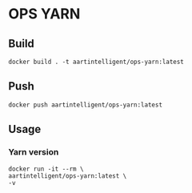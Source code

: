 # OPS YARN

## Build

```shell
docker build . -t aartintelligent/ops-yarn:latest
```

## Push

```shell
docker push aartintelligent/ops-yarn:latest
```

## Usage

### Yarn version

```shell
docker run -it --rm \
aartintelligent/ops-yarn:latest \
-v
```
